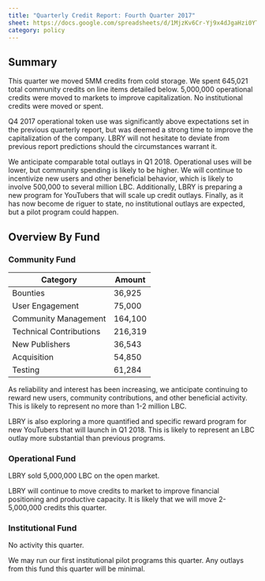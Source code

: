 ```yaml
---
title: "Quarterly Credit Report: Fourth Quarter 2017"
sheet: https://docs.google.com/spreadsheets/d/1MjzKv6Cr-Yj9x4dJgaHzi0YT51ib4FBje-3nPfUtQOg/edit#gid=799352054
category: policy
---
```

## Summary

This quarter we moved 5MM credits from cold storage.  We spent 645,021 total community credits on line items detailed below. 5,000,000 operational credits were moved to markets to improve capitalization. No institutional credits were moved or spent.

Q4 2017 operational token use was significantly above expectations set in the previous quarterly report, but was deemed a strong time to improve the capitalization of the company. LBRY will not hesitate to deviate from previous report predictions should the circumstances warrant it.

We anticipate comparable total outlays in Q1 2018. Operational uses will be lower, but community spending is likely to be higher. We will continue to incentivize new users and other beneficial behavior, which is likely to involve 500,000 to several million LBC. Additionally, LBRY is preparing a new program for YouTubers that will scale up credit outlays. Finally, as it has now become de riguer to state, no institutional outlays are expected, but a pilot program could happen.

## Overview By Fund

### Community Fund

| Category | Amount |
|---|---|
| Bounties | 36,925 |
| User Engagement | 75,000 |
| Community Management | 164,100 |
| Technical Contributions | 216,319 |
| New Publishers | 36,543
| Acquisition | 54,850
| Testing | 61,284 |

As reliability and interest has been increasing, we anticipate continuing to reward new users, community contributions, and other beneficial activity. This is likely to represent no more than 1-2 million LBC.

LBRY is also exploring a more quantified and specific reward program for new YouTubers that will launch in Q1 2018. This is likely to represent an LBC outlay more substantial than previous programs.

### Operational Fund

LBRY sold 5,000,000 LBC on the open market.

LBRY will continue to move credits to market to improve financial positioning and productive capacity. It is likely that we will move 2-5,000,000 credits this quarter.

### Institutional Fund

No activity this quarter.

We may run our first institutional pilot programs this quarter. Any outlays from this fund this quarter will be minimal.
